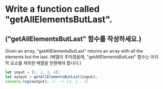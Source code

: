 # Write a function called "getAllElementsButLast".

## ("getAllElementsButLast" 함수를 작성하세요.)

Given an array, "getAllElementsButLast" returns an array with all the elements but the last.
(배열이 주어졌을때, "getAllElementsButLast" 함수는 마지막 요소를 제외한 배열을 반환해야 합니다.)

```js
let input = [1, 2, 3, 4];
let output = getAllElementsButLast(input);
console.log(output); // --> [1, 2 , 3]
```